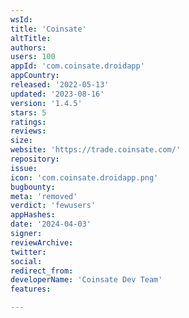 ```yaml
---
wsId: 
title: 'Coinsate'
altTitle: 
authors: 
users: 100
appId: 'com.coinsate.droidapp'
appCountry: 
released: '2022-05-13'
updated: '2023-08-16'
version: '1.4.5'
stars: 5
ratings: 
reviews: 
size: 
website: 'https://trade.coinsate.com/'
repository: 
issue: 
icon: 'com.coinsate.droidapp.png'
bugbounty: 
meta: 'removed'
verdict: 'fewusers'
appHashes: 
date: '2024-04-03'
signer: 
reviewArchive: 
twitter: 
social: 
redirect_from: 
developerName: 'Coinsate Dev Team'
features: 

---
```


